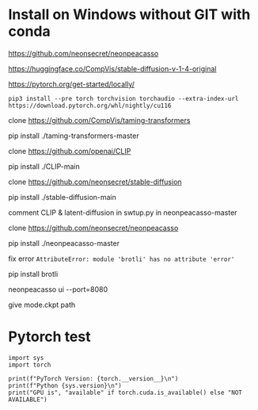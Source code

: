 # Install on Windows without GIT with conda

https://github.com/neonsecret/neonpeacasso  

https://huggingface.co/CompVis/stable-diffusion-v-1-4-original    

https://pytorch.org/get-started/locally/  

`pip3 install --pre torch torchvision torchaudio --extra-index-url https://download.pytorch.org/whl/nightly/cu116`

clone https://github.com/CompVis/taming-transformers  

pip install ./taming-transformers-master   

clone https://github.com/openai/CLIP

pip install ./CLIP-main  

clone https://github.com/neonsecret/stable-diffusion

pip install ./stable-diffusion-main  

comment CLIP & latent-diffusion in swtup.py in neonpeacasso-master

clone https://github.com/neonsecret/neonpeacasso  

pip install ./neonpeacasso-master

fix error `AttributeError: module 'brotli' has no attribute 'error'`  

pip install brotli    

neonpeacasso ui  --port=8080    

give mode.ckpt path

# Pytorch test  

```
import sys
import torch

print(f"PyTorch Version: {torch.__version__}\n")
print(f"Python {sys.version}\n")
print("GPU is", "available" if torch.cuda.is_available() else "NOT AVAILABLE")
```
